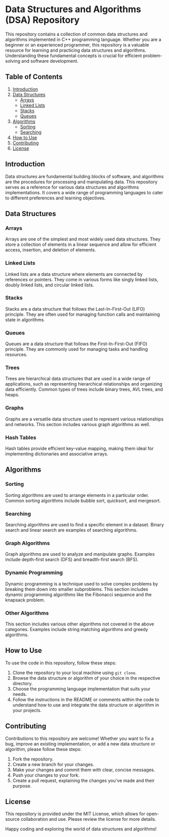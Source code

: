 # Data Structures and Algorithms (DSA) Repository

This repository contains a collection of common data structures and algorithms implemented in C++ programming language. Whether you are a beginner or an experienced programmer, this repository is a valuable resource for learning and practicing data structures and algorithms. Understanding these fundamental concepts is crucial for efficient problem-solving and software development.

## Table of Contents
1. [Introduction](#introduction)
2. [Data Structures](#data-structures)
   - [Arrays](#arrays)
   - [Linked Lists](#linked-lists)
   - [Stacks](#stacks)
   - [Queues](#queues)
3. [Algorithms](#algorithms)
   - [Sorting](#sorting)
   - [Searching](#searching)
4. [How to Use](#how-to-use)
5. [Contributing](#contributing)
6. [License](#license)

## Introduction

Data structures are fundamental building blocks of software, and algorithms are the procedures for processing and manipulating data. This repository serves as a reference for various data structures and algorithms implementations. It covers a wide range of programming languages to cater to different preferences and learning objectives.

## Data Structures

### Arrays

Arrays are one of the simplest and most widely used data structures. They store a collection of elements in a linear sequence and allow for efficient access, insertion, and deletion of elements.

### Linked Lists

Linked lists are a data structure where elements are connected by references or pointers. They come in various forms like singly linked lists, doubly linked lists, and circular linked lists.

### Stacks

Stacks are a data structure that follows the Last-In-First-Out (LIFO) principle. They are often used for managing function calls and maintaining state in algorithms.

### Queues

Queues are a data structure that follows the First-In-First-Out (FIFO) principle. They are commonly used for managing tasks and handling resources.

### Trees

Trees are hierarchical data structures that are used in a wide range of applications, such as representing hierarchical relationships and organizing data efficiently. Common types of trees include binary trees, AVL trees, and heaps.

### Graphs

Graphs are a versatile data structure used to represent various relationships and networks. This section includes various graph algorithms as well.

### Hash Tables

Hash tables provide efficient key-value mapping, making them ideal for implementing dictionaries and associative arrays.

## Algorithms

### Sorting

Sorting algorithms are used to arrange elements in a particular order. Common sorting algorithms include bubble sort, quicksort, and mergesort.

### Searching

Searching algorithms are used to find a specific element in a dataset. Binary search and linear search are examples of searching algorithms.

### Graph Algorithms

Graph algorithms are used to analyze and manipulate graphs. Examples include depth-first search (DFS) and breadth-first search (BFS).

### Dynamic Programming

Dynamic programming is a technique used to solve complex problems by breaking them down into smaller subproblems. This section includes dynamic programming algorithms like the Fibonacci sequence and the knapsack problem.

### Other Algorithms

This section includes various other algorithms not covered in the above categories. Examples include string matching algorithms and greedy algorithms.

## How to Use

To use the code in this repository, follow these steps:

1. Clone the repository to your local machine using `git clone`.
2. Browse the data structure or algorithm of your choice in the respective directory.
3. Choose the programming language implementation that suits your needs.
4. Follow the instructions in the README or comments within the code to understand how to use and integrate the data structure or algorithm in your projects.

## Contributing

Contributions to this repository are welcome! Whether you want to fix a bug, improve an existing implementation, or add a new data structure or algorithm, please follow these steps:

1. Fork the repository.
2. Create a new branch for your changes.
3. Make your changes and commit them with clear, concise messages.
4. Push your changes to your fork.
5. Create a pull request, explaining the changes you've made and their purpose.

## License

This repository is provided under the MIT License, which allows for open-source collaboration and use. Please review the license for more details.

Happy coding and exploring the world of data structures and algorithms!
